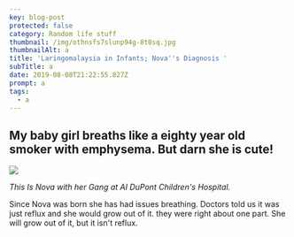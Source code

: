 ```yaml
---
key: blog-post
protected: false
category: Random life stuff
thumbnail: /img/othnsfs7slunp94g-8t0sq.jpg
thumbnailAlt: a
title: 'Laringomalaysia in Infants; Nova''s Diagnosis '
subTitle: a
date: 2019-08-08T21:22:55.827Z
prompt: a
tags:
  - a
---
```

## My baby girl breaths like a eighty year old smoker with emphysema. **But darn she is cute!**

![](/img/othnsfs7slunp94g-8t0sq.jpg)

_This Is Nova with her Gang at AI DuPont Children's Hospital._

Since Nova was born she has had issues breathing. Doctors told us it was just reflux and she would grow out of it. they were right about one part. She will grow out of it, but it isn't reflux.
